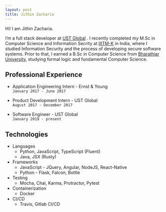 ```yaml
---
layout: post
title: Jithin Zacharia
---
```


<div class="message">
  Hi! I am Jithin Zacharia.
</div>

I’m a full stack developer at <a href="https://www.ust-global.com/">UST Global</a> . I recently completed my M.Sc in Computer Science and Information Secrity at <a href="https://www.iiitmk.ac.in/">IIITM-K</a> in India, where I studied Information Security and the process of developing secure software systems. Prior to that, I earned a B.Sc in Computer Science from <a href="https://www.b-u.ac.in/">Bharathiar University</a>, studying formal logic and fundamental Computer Science.

## Professional Experience

* Application Engineering Intern - Ernst & Young<br/>
    `January 2017 - June 2017`
* Product Development Intern - UST Global<br/>
    `August 2017 - December 2017`

* Software Engineer - UST Global<br/>
    `January 2019 - present`

## Technologies

* Languages
    * Python, JavaScript, TypeScript (Fluent)
    * Java, JSX (Rusty)
* Frameworks
    * JavaScript - JQuery, Angular, NodeJS, React-Native
    * Python - Flask, Falcon, Bottle
* Testing
    * Mocha, Chai, Karma, Protractor, Pytest
* Containerization
    * Docker
* CI/CD
    * Travis, Gitlab CI/CD


